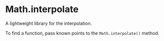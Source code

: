 # Math.interpolate

A lightweight library for the interpolation.  

To find a function, pass known points to the `Math.interpolate()` method.
